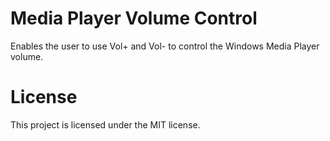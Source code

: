 # Media Player Volume Control
Enables the user to use Vol+ and Vol- to control the Windows Media Player volume.

# License
This project is licensed under the MIT license.
